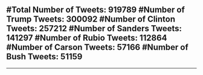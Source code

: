 #Total Number of Tweets: 919789 
#Number of Trump Tweets: 300092
#Number of Clinton Tweets: 257212
#Number of Sanders Tweets: 141297
#Number of Rubio Tweets: 112864
#Number of Carson Tweets: 57166
#Number of Bush Tweets: 51159
---
---
